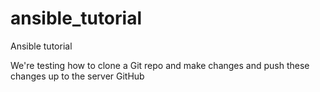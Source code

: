 # ansible_tutorial
Ansible tutorial

We're testing how to clone a Git repo and make changes and push these changes up to the server GitHub
